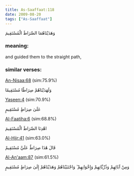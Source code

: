 ```yaml
---
title: As-Saaffaat:118
date: 2009-08-20
tags: ["As-Saaffaat"]
---
```

وَهَدَيْنَاهُمَا الصِّرَاطَ الْمُسْتَقِيمَ
### meaning: 
and guided them to the straight path,
### similar verses: 

[An-Nisaa:68](/4/68) (sim:75.9%)

وَلَهَدَيْنَاهُمْ صِرَاطًا مُسْتَقِيمًا

[Yaseen:4](/36/4) (sim:70.9%)

عَلَىٰ صِرَاطٍ مُسْتَقِيمٍ

[Al-Faatiha:6](/1/6) (sim:68.8%)

اهْدِنَا الصِّرَاطَ الْمُسْتَقِيمَ

[Al-Hijr:41](/15/41) (sim:63.0%)

قَالَ هَٰذَا صِرَاطٌ عَلَيَّ مُسْتَقِيمٌ

[Al-An'aam:87](/6/87) (sim:61.5%)

وَمِنْ آبَائِهِمْ وَذُرِّيَّاتِهِمْ وَإِخْوَانِهِمْ ۖ وَاجْتَبَيْنَاهُمْ وَهَدَيْنَاهُمْ إِلَىٰ صِرَاطٍ مُسْتَقِيمٍ
